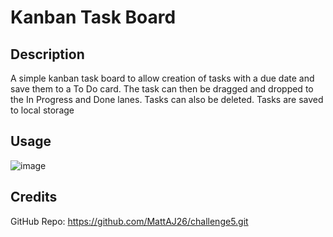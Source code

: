 # Kanban Task Board

## Description
A simple kanban task board to allow creation of tasks with a due date and save them to a To Do card. 
The task can then be dragged and dropped to the In Progress and Done lanes. 
Tasks can also be deleted.
Tasks are saved to local storage

## Usage
![image](https://github.com/user-attachments/assets/d7feb1ad-aca8-4bc3-9728-2f49b7fd512f)

## Credits
GitHub Repo: https://github.com/MattAJ26/challenge5.git
